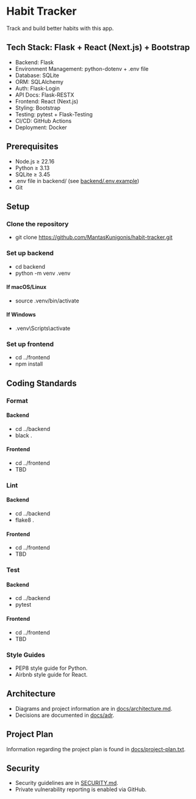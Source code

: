 # Habit Tracker
Track and build better habits with this app.

## Tech Stack: Flask + React (Next.js) + Bootstrap
- Backend: Flask
- Environment Management: python-dotenv + .env file
- Database: SQLite
- ORM: SQLAlchemy
- Auth: Flask-Login
- API Docs: Flask-RESTX
- Frontend: React (Next.js)
- Styling: Bootstrap
- Testing: pytest + Flask-Testing
- CI/CD: GitHub Actions
- Deployment: Docker

## Prerequisites
- Node.js ≥ 22.16
- Python ≥ 3.13
- SQLite ≥ 3.45
- .env file in backend/ (see [backend/.env.example](backend/.env.example))
- Git

## Setup
### Clone the repository
- git clone https://github.com/MantasKunigonis/habit-tracker.git
### Set up backend
- cd backend
- python -m venv .venv
#### If macOS/Linux
- source .venv/bin/activate
#### If Windows
- .venv\Scripts\activate
### Set up frontend
- cd ../frontend
- npm install

## Coding Standards
### Format
#### Backend
- cd ../backend
- black .
#### Frontend
- cd ../frontend
- TBD
### Lint
#### Backend
- cd ../backend
- flake8 .
#### Frontend
- cd ../frontend
- TBD
### Test
#### Backend
- cd ../backend
- pytest
#### Frontend
- cd ../frontend
- TBD

### Style Guides
- PEP8 style guide for Python.
- Airbnb style guide for React.

## Architecture
- Diagrams and project information are in [docs/architecture.md](docs/architecture.md).
- Decisions are documented in [docs/adr](docs/adr).

## Project Plan
Information regarding the project plan is found in [docs/project-plan.txt](docs/project-plan.txt).

## Security
- Security guidelines are in [SECURITY.md](SECURITY.md).
- Private vulnerability reporting is enabled via GitHub.